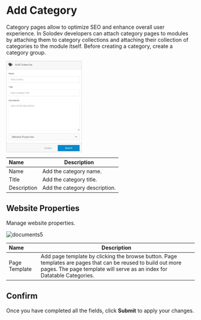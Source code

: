 # Add Category 

Category pages allow to optimize SEO and enhance overall user experience. In Solodev developers can attach category pages to modules by attaching them to category collections and attaching their collection of categories to the module itself. Before creating a category, create a category group.

<img src="../../../../images/documents4.jpg" alt="documents4" style="width: 40%; display: block"></a>

**Name** | **Description**
:--- | ---
Name | Add the category name.
Title | Add the category title.
Description | Add the category description.

## Website Properties

Manage website properties.

<img src="/../../../../images/documents5.5.png" alt="documents5" style="width: 40%; display: block"></a>

**Name** | **Description**
:--- | ---
Page Template | Add page template by clicking the browse button. Page templates are pages that can be reused to build out more pages. The page template will serve as an index for Datatable Categories.

## Confirm

Once you have completed all the fields, click **Submit** to apply your changes.